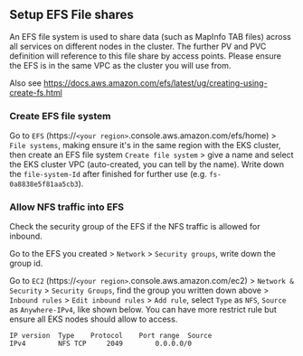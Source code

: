 ## Setup EFS File shares

An EFS file system is used to share data (such as MapInfo TAB files) across all services on different nodes in the cluster. The further PV and PVC definition will reference to this file share by access points. Please ensure the EFS is in the same VPC as the cluster you will use from.

Also see https://docs.aws.amazon.com/efs/latest/ug/creating-using-create-fs.html

### Create EFS file system

Go to `EFS` (https://`<your region>`.console.aws.amazon.com/efs/home) > `File systems`, making ensure it's in the same region with the EKS cluster, then create an EFS file system `Create file system` > give a name and select the EKS cluster VPC (auto-created, you can tell by the name). Write down the `file-system-Id` after finished for further use (e.g. `fs-0a8838e5f81aa5cb3`).

### Allow NFS traffic into EFS

Check the security group of the EFS if the NFS traffic is allowed for inbound. 

Go to the EFS you created > `Network` > `Security groups`, write down the group id.

Go to `EC2` (https://`<your region>`.console.aws.amazon.com/ec2) > `Network & Security` > `Security Groups`, find the group you written down above > `Inbound rules` > `Edit inbound rules` > `Add rule`, select `Type` as `NFS`, `Source` as `Anywhere-IPv4`, like shown below. You can have more restrict rule but ensure all EKS nodes should allow to access.
```
IP version	Type	Protocol	Port range	Source
IPv4		NFS	TCP		2049		0.0.0.0/0
```
